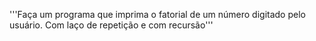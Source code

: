 
'''Faça um programa que imprima o fatorial de um número digitado
pelo usuário.
Com laço de repetição e com recursão'''
